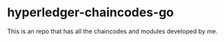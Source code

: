 # hyperledger-chaincodes-go
This is an repo that has all the chaincodes and modules developed by me.
